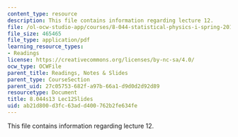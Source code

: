 ```yaml
---
content_type: resource
description: This file contains information regarding lecture 12.
file: /ol-ocw-studio-app/courses/8-044-statistical-physics-i-spring-2013/ab21d800d3fc63add400762b2fe634fe_MIT8_044S13_L12.pdf
file_size: 465465
file_type: application/pdf
learning_resource_types:
- Readings
license: https://creativecommons.org/licenses/by-nc-sa/4.0/
ocw_type: OCWFile
parent_title: Readings, Notes & Slides
parent_type: CourseSection
parent_uid: 27c05753-682f-a97b-66a1-d9d0d2d92d89
resourcetype: Document
title: 8.044s13 Lec12Slides
uid: ab21d800-d3fc-63ad-d400-762b2fe634fe
---
```

This file contains information regarding lecture 12.